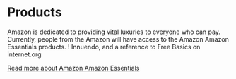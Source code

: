 Products
========

Amazon is dedicated to providing vital luxuries to everyone who can pay.
Currently, people from the Amazon will have access to the Amazon Amazon Essentials products.
! Innuendo, and a reference to Free Basics on internet.org

[Read more about Amazon Amazon Essentials](/amazon-amazon-essentials)
